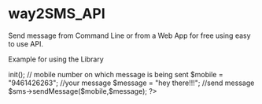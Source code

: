 # way2SMS_API
Send message from Command Line or from a Web App for free using easy to use API.


Example for using the Library

<?php
require_once("way2sms.php");
$sms = new Way2Sms("userofWay2Sms","passwordOfWay2Sms");
$sms->init();
// mobile number on which message is being sent 
$mobile = "9461426263";
//your message
$message = "hey there!!!";
//send  message
$sms->sendMessage($mobile,$message);
?>
